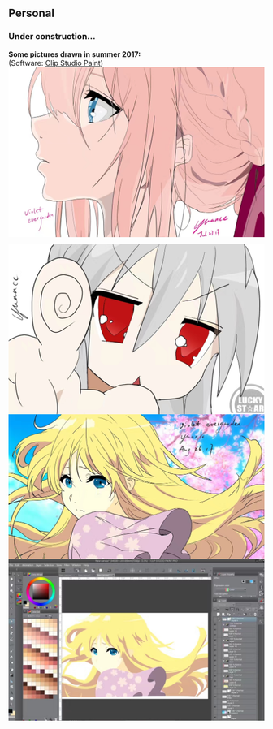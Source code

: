 ## Personal
### Under construction...

**Some pictures drawn in summer 2017:**<br />
(Software: [Clip Studio Paint](https://www.clipstudio.net/en/?gclid=CjwKCAiA6seQBhAfEiwAvPqu19ZEbw-q2SixNJ86UGmAhf-j11j8VpU1hiz0CC9UFEcTAJZfQHbB-BoC9K4QAvD_BwE))<br />
<img align="center" src="personal/pic_violet.jpg" alt="drawing" width="600" />

<img align="center" src="personal/pic_lucky.jpg" alt="drawing" width="600" />

<img align="center" src="personal/pic-ve1.jpg" alt="drawing" width="600" />

<img align="center" src="personal/pic-ve2.jpg" alt="drawing" width="600" />
